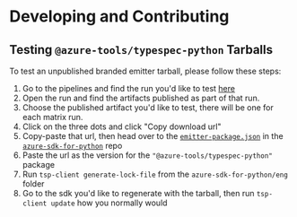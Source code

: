 # Developing and Contributing

## Testing `@azure-tools/typespec-python` Tarballs

To test an unpublished branded emitter tarball, please follow these steps:

1. Go to the pipelines and find the run you'd like to test [here](https://dev.azure.com/azure-sdk/public/_build?definitionId=1316&_a=summary)
2. Open the run and find the artifacts published as part of that run.
3. Choose the published artifact you'd like to test, there will be one for each matrix run.
4. Click on the three dots and click "Copy download url"
5. Copy-paste that url, then head over to the [`emitter-package.json`](https://github.com/Azure/azure-sdk-for-python/blob/main/eng/emitter-package.json) in the [`azure-sdk-for-python`](https://github.com/Azure/azure-sdk-for-python/tree/main) repo
6. Paste the url as the version for the `"@azure-tools/typespec-python"` package
7. Run `tsp-client generate-lock-file` from the `azure-sdk-for-python/eng` folder
8. Go to the sdk you'd like to regenerate with the tarball, then run `tsp-client update` how you normally would
